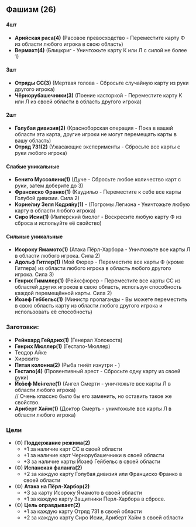 ## Фашизм (26)

#### 4шт
- **Арийская раса(4)** (Расовое превосходство - Переместите карту Ф из области любого игрока в свою область)
- **Вермахт(4)** (Блицкриг - Уничтожьте карту К или Л с силой не более 1)

#### 3шт
- **Отряды СС(3)** (Мертвая голова - Сбросьте случайную карту из руки другого игрока)
- **Чёрнорубашечники(3)** (Поение касторкой - Переместите карту К или Л из своей области в область другого игрока)

#### 2шт
- **Голубая дивизия(2)** (Красноборская операция - Пока в вашей области эта карта, другие игроки не могут перемещать карты в вашу область)
- **Отряд 731(2)** (Ужасающие эксперименты - Сбросьте все карты с руки любого игрока)

#### Слабые уникальные
- **Бенито Муссолини(1)** (Дуче - Сбросьте любое количество карт с руки, затем доберите до 3)
- **Франсиско Франко(1)** (Каудильо - Переместите к себе все карты Голубой дивизии. Сила 2)
- **Корне́лиу Зеля Кодря́ну(1)** - (Погромы Легиона - Уничтожьте любую карту в области любого игрока)
- **Сиро Исии(1)** (Имперский биолог - Воскресите любую карту Ф из сброса и испольуйте её свойство)

#### Сильные уникальные
- **Исороку Ямамото(1)** (Атака Пёрл-Харбора - Уничтожьте все карты Л в области любого игрока. Сила 2)
- **Адольф Гитлер(1)** (Мой Фюрер - Переместите все карты Ф (кроме Гитлера) из области любого игрока в область любого другого игрока. Сила 3)
- **Генрих Гиммлер(1)** (Рейхсфюрер - Переместите все карты СС из областей других игроков в свою область, используя способность каждой перемещённой карты. Сила 2)
- **Йозеф Геббельс(1)** (Министр пропаганды - Вы можете переместить в свою область карту из области любого другого игрока и использовать её способность)



### Заготовки:
- **Рейнхард Гейдрих(1)** (Генерал Холокоста)
- **Генрих Мюллер(1)** (Гестапо-Мюллер)
- Теодор Айке 
- Хирохито
- **Пятая колонна(2)** (Рыба гниёт изнутри - )
- **Гестапо(4)** (Провентивный арест - Сбросьте одну карту из своей руки)
- **Йо́зеф Ме́нгеле(1)** (Ангел Смерти - уничтожьте все карты Л в области любого игрока)    
// Очень классно было бы его заменить, но оставить такое же свойство.    
- **Ариберт Хайм(1)** (Доктор Смерть - уничтожьте все карты Л в области любого игрока)    

### Цели 
- (Ф) **Поддержание режима(2)**
    - +1 за наличие карт СС в своей области
    - +1 за наличие карт Чернорубашечники в своей области
    - +3 за наличие карты Йозеф Гейбельс в своей области
- (Ф) **Испанская фаланга(2)**
    - +2 за каждую карту Голубая дивизия или Франциско Франко в своей области
- (Ф) **Атака на Пёрл-Харбор(2)**
    - +3 за карту Исороку Ямамото в своей области
    - +1 за каждую карту Защитники Перл-Харбора в сбросе.
- (Ф) **Цель оправдывает(2)**
    - +1 за каждую карту Отряд 731 в своей области
    - +2 за каждую карту Сиро Исии, Ариберт Хайм в своей области